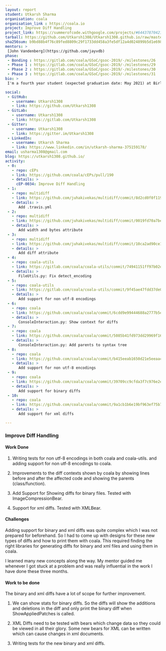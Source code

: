 ```yaml
---
layout: report
student: Utkarsh Sharma
organisation: coala
organisation_link : https://coala.io
project: Improve Diff Handling
project_link: https://summerofcode.withgoogle.com/projects/#6443787042160640
tarball: https://github.com/Utkarsh1308/Utkarsh1308.github.io/raw/master/Utkarsh1308_coala.tar.gz
sha256sum: b9bd88b4f76c89fed8809c29f1733dd458a3fe5df12a4d024899b5d1e69883fa
mentors: >
 [John Vandenberg](https://github.com/jayvdb)
phase:
 - Bonding : https://gitlab.com/coala/GSoC/gsoc-2019/-/milestones/26
 - Phase 1 : https://gitlab.com/coala/GSoC/gsoc-2019/-/milestones/29
 - Phase 2 : https://gitlab.com/coala/GSoC/gsoc-2019/-/milestones/30
 - Phase 3 : https://gitlab.com/coala/GSoC/gsoc-2019/-/milestones/31
bio: >
 I'm a fourth year student (expected graduation date: May 2021) at Birla Institute of Technology and Science, Goa. I participated in GSoC and worked with [coala](http://coala.io) on improving Diff Handling, by improving the context for the affected code shown by diffs, and added support for non utf-8 encodings in coala. I also added support for Binary Diffs and XML Diffs.

social:
 - GitHub:
   - username: Utkarsh1308
   - link: https://github.com/Utkarsh1308
 - GitLab:
   - username: Utkarsh1308
   - link: https://gitlab.com/Utkarsh1308
 - Gitter:
   - username: Utkarsh1308
   - link: https://gitter.im/Utkarsh1308
 - LinkedIn:
   - username: Utkarsh Sharma
   - link: https://www.linkedin.com/in/utkarsh-sharma-375159178/
email: usharma1308@gmail.com
blog: https://utkarsh1308.github.io/
activity:
 - 0:
   - repo: cEPs
   - link: https://github.com/coala/cEPs/pull/190
   - details: >
     cEP-0034: Improve Diff Handling
 - 1:
   - repo: multidiff
   - link: https://github.com/juhakivekas/multidiff/commit/8d2cd0f0f119932236fe2826891f1a2d4df7d5a8
   - details: >
      Add .travis.yml
 - 2:
   - repo: multidiff
   - link: https://github.com/juhakivekas/multidiff/commit/0019fd70a7bea6bdbe6cb9f3ad8b4e63f4b3d5ed
   - details: >
      Add width and bytes attribute
 - 3:
   - repo: multidiff
   - link: https://github.com/juhakivekas/multidiff/commit/10ca2ad90ce1e5087c0222015ef68bc06ecca211
   - details: >
      Add diff attribute
 - 4:
   - repo: coala-utils
   - link: https://gitlab.com/coala/coala-utils/commit/74941151ff97b02db554dfc33c7518cfd5644e5b
   - details: >
      FileUtils.py: Fix detect_encoding
 - 5:
   - repo: coala-utils
   - link: https://gitlab.com/coala/coala-utils/commit/9f45ae47fdd37de06f7f39d7a33160169606ade5
   - details: >
      Add support for non utf-8 encodings
 - 6:
   - repo: coala
   - link: https://github.com/coala/coala/commit/6cdd9e99444688a2777b5ec0358b52bcea3c58ff
   - details: >
      ConsoleInteraction.py: Show context for diffs
 - 7:
   - repo: coala
   - link: https://github.com/coala/coala/commit/5085b41fd973dd29969f16dbdff5f8eef7e4fedd
   - details: >
      ConsoleInteraction.py: Add parents to syntax tree
 - 8:
   - repo: coala
   - link: https://github.com/coala/coala/commit/b415eeab1650d21e5eeaac5673ac717637962f72
   - details: >
      Add support for non utf-8 encodings
 - 9:
   - repo: coala
   - link: https://github.com/coala/coala/commit/39709cc9cfda3f7c976e2e58b67eb82b30b5c0d1
   - details: >
      Add support for binary diffs
 - 10:
   - repo: coala
   - link: https://github.com/coala/coala/commit/9a1cb1b6e19bf963ef75b7c95df35a92383da5f0
   - details: >
      Add support for xml diffs

---
```


### Improve Diff Handling


#### Work Done

1. Writing tests for non utf-8 encodings in both coala and coala-utils. and
adding support for non utf-8 encodings to coala.

2. Improvements to the diff contexts shown by coala by showing lines before
and after the affected code and showing the parents (class/function).

3. Add Support for Showing diffs for binary files. Tested with
ImageCompressionBear.

4. Support for xml diffs. Tested with XMLBear.

#### Challenges

Adding support for binary and xml diffs was quite complex which I was not
prepared for beforehand. So I had to come up with designs for these new
types of diffs and how to print them with coala. This required finding the
right libraries for generating diffs for binary and xml files and using them
in coala.

I learned many new concepts along the way. My mentor guided me whenever I got
stuck at a problem and was really influential in the work I have done these
three months.

#### Work to be done

The binary and xml diffs have a lot of scope for further improvement.

1. We can show stats for binary diffs. So the diffs will show the additions
and deletions in the diff and only print the binary diff when ShowAppliedPatches
is called.

2. XML Diffs need to be tested with bears which change data so they could be
viewed in all their glory. Some new bears for XML can be written which
can cause changes in xml documents.

3. Writing tests for the new binary and xml diffs.
